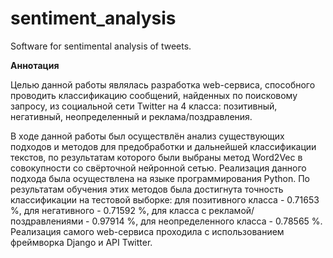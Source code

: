 # sentiment_analysis
Software for sentimental analysis of tweets.

**Аннотация**

Целью данной работы являлась разработка web-сервиса, способного проводить классификацию сообщений, найденных по поисковому запросу, из социальной сети Twitter на 4 класса: позитивный, негативный, неопределенный и реклама/поздравления.

В ходе данной работы был осуществлён анализ существующих подходов и методов для предобработки и дальнейшей классификации текстов, по результатам которого были выбраны метод Word2Vec в совокупности со свёрточной нейронной сетью. Реализация данного подхода была осуществлена на языке программирования Python. По результатам обучения этих методов была достигнута точность классификации на тестовой выборке: для позитивного класса - 0.71653 %, для негативного - 0.71592 %, для класса с рекламой/поздравлениями - 0.97914 %, для неопределенного класса - 0.78565 %. Реализация самого web-сервиса проходила с использованием фреймворка Django и API Twitter.

